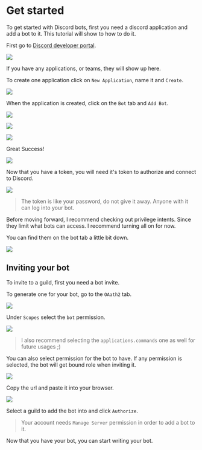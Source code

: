 # Get started

To get started with Discord bots, first you need a discord application and add a bot to it. This tutorial will show to
how to do it.

First go to [Discord developer portal](https://discord.com/developers/applications).

![](assets/getting_started_0000.png)

If you have any applications, or teams, they will show up here.

To create one application click on `New Application`, name it and `Create`.

![](assets/getting_started_0001.png)

When the application is created, click on the `Bot` tab and `Add Bot`.

![](assets/getting_started_0002.png)

![](assets/getting_started_0003.png)

![](assets/getting_started_0004.png)

Great Success!

![](assets/getting_started_0005.png)

Now that you have a token, you will need it's token to authorize and connect to Discord.

![](assets/getting_started_0006.png)

> The token is like your password, do not give it away. Anyone with it can log into your bot.

Before moving forward, I recommend checking out privilege intents. Since they limit what bots can access. I recommend
turning all on for now.

You can find them on the bot tab a little bit down.

![](assets/getting_started_0007.png)

## Inviting your bot

To invite to a guild, first you need a bot invite.

To generate one for your bot, go to the `OAath2` tab.

![](assets/getting_started_0008.png)

Under `Scopes` select the `bot` permission.

![](assets/getting_started_0009.png)

> I also recommend selecting the `applications.commands` one as well for future usages ;)

You can also select permission for the bot to have. If any permission is selected, the bot will get bound role when
inviting it.

![](assets/getting_started_0010.png)

Copy the url and paste it into your browser.

![](assets/getting_started_0011.png)

Select a guild to add the bot into and click `Authorize`.

> Your account needs `Manage Server` permission in order to add a bot to it.

Now that you have your bot, you can start writing your bot.
